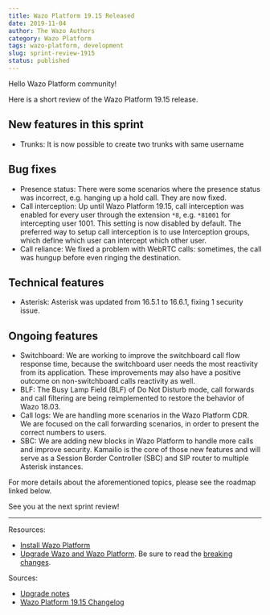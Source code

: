 ```yaml
---
title: Wazo Platform 19.15 Released
date: 2019-11-04
author: The Wazo Authors
category: Wazo Platform
tags: wazo-platform, development
slug: sprint-review-1915
status: published
---
```


Hello Wazo Platform community!

Here is a short review of the Wazo Platform 19.15 release.

## New features in this sprint

- Trunks: It is now possible to create two trunks with same username

## Bug fixes

- Presence status: There were some scenarios where the presence status was incorrect, e.g. hanging up a hold call. They are now fixed.
- Call interception: Up until Wazo Platform 19.15, call interception was enabled for every user through the extension `*8`, e.g. `*81001` for intercepting user 1001. This setting is now disabled by default. The preferred way to setup call interception is to use Interception groups, which define which user can intercept which other user.
- Call reliance: We fixed a problem with WebRTC calls: sometimes, the call was hungup before even ringing the destination.

## Technical features

- Asterisk: Asterisk was updated from 16.5.1 to 16.6.1, fixing 1 security issue.

## Ongoing features

- Switchboard: We are working to improve the switchboard call flow response time, because the switchboard user needs the most reactivity from its application. These improvements may also have a positive outcome on non-switchboard calls reactivity as well.
- BLF: The Busy Lamp Field (BLF) of Do Not Disturb mode, call forwards and call filtering are being reimplemented to restore the behavior of Wazo 18.03.
- Call logs: We are handling more scenarios in the Wazo Platform CDR. We are focused on the call forwarding scenarios, in order to present the correct numbers to users.
- SBC: We are adding new blocks in Wazo Platform to handle more calls and improve security. Kamailio is the core of those new features and will serve as a Session Border Controller (SBC) and SIP router to multiple Asterisk instances.

For more details about the aforementioned topics, please see the roadmap linked below.

See you at the next sprint review!

---

Resources:

- [Install Wazo Platform](/uc-doc/installation/install-system)
- [Upgrade Wazo and Wazo Platform](/uc-doc/upgrade/introduction). Be sure to read the [breaking changes](https://wazo.readthedocs.io/en/wazo-19.15/upgrade/upgrade_notes.html).

Sources:

- [Upgrade notes](/uc-doc/upgrade/upgrade_notes)
- [Wazo Platform 19.15 Changelog](https://wazo-dev.atlassian.net/issues/?jql=project%3DWAZO%20AND%20fixVersion%3D19.15)
